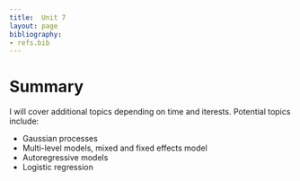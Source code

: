 ```yaml
---
title:  Unit 7
layout: page
bibliography:
- refs.bib
---
```


# Summary

I will cover additional topics depending on time and iterests. Potential topics include: 
- Gaussian processes
- Multi-level models, mixed and fixed effects model 
- Autoregressive models
- Logistic regression
